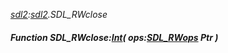 _[sdl2](../../modules/sdl2/sdl2-module.md):[sdl2](../../modules/sdl2/sdl2-module.md).SDL\_RWclose_
##### Function SDL\_RWclose:[Int](../../modules/wonkey/wonkey-types-int.md)( ops:[SDL_RWops](../../modules/sdl2/sdl2-sdl_rwops.md) Ptr )
